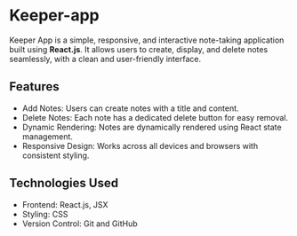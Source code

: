# Keeper-app

Keeper App is a simple, responsive, and interactive note-taking application built using **React.js**. It allows users to create, display, and delete notes seamlessly, with a clean and user-friendly interface.

## Features

- Add Notes: Users can create notes with a title and content.  
- Delete Notes: Each note has a dedicated delete button for easy removal.  
- Dynamic Rendering: Notes are dynamically rendered using React state management.  
- Responsive Design: Works across all devices and browsers with consistent styling.  

## Technologies Used

- Frontend: React.js, JSX  
- Styling: CSS  
- Version Control: Git and GitHub  
